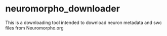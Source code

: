 # neuromorpho_downloader
This is a downloading tool intended to download neuron metadata and swc files from Neuromorpho.org
